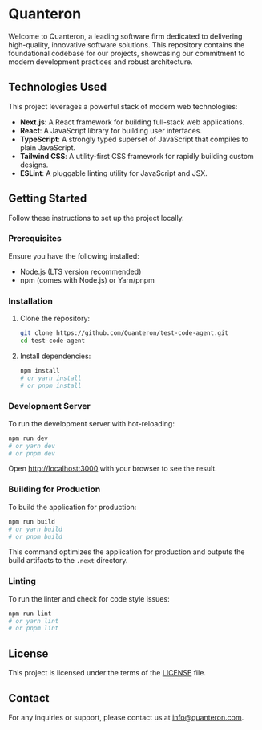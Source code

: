 # Quanteron

Welcome to Quanteron, a leading software firm dedicated to delivering high-quality, innovative software solutions. This repository contains the foundational codebase for our projects, showcasing our commitment to modern development practices and robust architecture.

## Technologies Used

This project leverages a powerful stack of modern web technologies:

*   **Next.js**: A React framework for building full-stack web applications.
*   **React**: A JavaScript library for building user interfaces.
*   **TypeScript**: A strongly typed superset of JavaScript that compiles to plain JavaScript.
*   **Tailwind CSS**: A utility-first CSS framework for rapidly building custom designs.
*   **ESLint**: A pluggable linting utility for JavaScript and JSX.

## Getting Started

Follow these instructions to set up the project locally.

### Prerequisites

Ensure you have the following installed:

*   Node.js (LTS version recommended)
*   npm (comes with Node.js) or Yarn/pnpm

### Installation

1.  Clone the repository:
    ```bash
    git clone https://github.com/Quanteron/test-code-agent.git
    cd test-code-agent
    ```
2.  Install dependencies:
    ```bash
    npm install
    # or yarn install
    # or pnpm install
    ```

### Development Server

To run the development server with hot-reloading:

```bash
npm run dev
# or yarn dev
# or pnpm dev
```

Open [http://localhost:3000](http://localhost:3000) with your browser to see the result.

### Building for Production

To build the application for production:

```bash
npm run build
# or yarn build
# or pnpm build
```

This command optimizes the application for production and outputs the build artifacts to the `.next` directory.

### Linting

To run the linter and check for code style issues:

```bash
npm run lint
# or yarn lint
# or pnpm lint
```

## License

This project is licensed under the terms of the [LICENSE](LICENSE) file.

## Contact

For any inquiries or support, please contact us at [info@quanteron.com](mailto:info@quanteron.com).